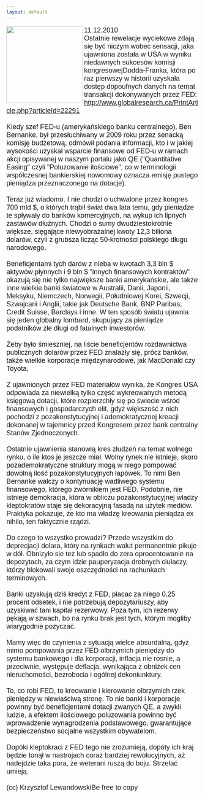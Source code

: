```yaml
---
layout: default
---
```

<img src="{{site.baseurl}}\articles\pictures\465.rolka.jpg" align=left width="200"><!--54--><p style="margin: 0px 0px 18px; font-size: 18px; font-family: Helvetica;">
11.12.2010<br>Ostatnie rewelacje wyciekowe zdają się być niczym wobec sensacji, jaka ujawniona została  w USA w wyniku niedawnych sukcesów komisji kongresowejDodda-Franka, która po raz pierwszy w historii uzyskała dostęp dopoufnych danych na temat transakcji dokonywanych przez FED:<br><a href="http://www.globalresearch.ca/PrintArticle.php?articleId=22291" title="" target="">http://www.globalresearch.ca/PrintArticle.php?articleId=22291</a><br><br>Kiedy szef FED-u (amerykańskiego banku centralnego), Ben Bernanke, był przesłuchiwany w 2009 roku przez senacką komisję budżetową, odmówił podania informacji, kto i w jakiej wysokości uzyskał wsparcie finansowe od FED-u w ramach akcji opisywanej w naszym portalu jako QE ("Quantitative Easing" czyli "Poluzowanie ilościowe", co w terminologii współczesnej bankierskiej nowomowy oznacza emisję pustego pieniądza przeznaczonego na dotacje). <br><br>Teraz już wiadomo. I nie chodzi o uchwalone przez kongres 700 mld $, o których trąbił świat dwa lata temu, gdy pieniądze te spływały do banków komercyjnych, na wykup ich lipnych zastawów dłużnych. Chodzi o sumy dwudziestokrotnie większe, sięgające niewyobrażalnej kwoty 12,3 biliona dolarów, czyli z grubsza licząc 50-krotności polskiego długu narodowego.<br><br>Beneficjentami tych darów z nieba w kwotach 3,3 bln $ aktywów płynnych i 9 bln $ "innych finansowych kontraktów" okazują się nie tylko największe banki amerykańskie, ale także inne wielkie banki światowe w Australii, Danii, Japonii, Meksyku, Niemczech, Norwegii, Południowej Korei, Szwecji, Szwajcarii i Anglii, takie jak Deutsche Bank, BNP Paribas, Credit Suisse, Barclays i inne. W ten sposób światu ujawnia się jeden globalny lombard, skupujący za pieniądze podatników złe długi od fatalnych inwestorów. <br><br>Żeby było śmieszniej, na liście beneficjentów rozdawnictwa publicznych dolarów przez FED znalazły się, prócz banków, także wielkie korporacje międzynarodowe, jak MacDonald czy Toyota,<br><br>Z ujawnionych przez FED materiałów wynika, że Kongres USA odpowiada za niewielką tylko część wykreowanych metodą księgową dotacji, które rozpierzchły się po świecie wśród finansowych i gospodarczych elit, gdyż większość z nich pochodzi z pozakonstytucyjnej i ademokratycznej kreacji dokonanej w tajemnicy przed Kongresem przez bank centralny Stanów Zjednoczonych.<br><br>Ostatnie ujawnienia stanowią kres złudzeń na temat wolnego rynku, o ile ktos je jeszcze miał. Wolny rynek nie istnieje, skoro pozademokratyczne struktury mogą w niego pompować dowolną ilość pozakonstytucyjnych łapówek. To nimi Ben Bernanke walczy o kontynuację wadliwego systemu finansowego, którego zwornikiem jest FED. Podobnie, nie istnieje demokracja, która w obliczu pozakonstytucyjnej władzy kleptokratów staje się dekoracyjną fasadą na użytek mediów. Praktyka pokazuje, że kto ma władzę kreowania pieniądza ex nihilo, ten faktycznie rządzi.<br><br>Do czego to wszystko prowadzi? Przede wszystkim do deprecjacji dolara, który na rynkach walut permanentnie pikuje w dół. Obnizyło sie też lub spadło do zera oprocentowanie na depozytach, za czym idzie pauperyzacja drobnych ciułaczy, którzy blokowali swoje oszczędności na rachunkach terminowych. <br><br>Banki uzyskują dziś kredyt z FED, płacac za niego 0,25 procent odsetek, i nie potrzebują depozytariuszy, aby uzyskiwać tani kapitał rezerwowy. Poza tym, ich rezerwy pękają w szwach, bo na rynku brak jest tych, którym mogliby wiarygodnie pożyczać. <br><br>Mamy więc do czynienia z sytuacją wielce absurdalną, gdyż mimo pompowania przez FED olbrzymich pieniędzy do systemu bankowego i dla korporacji, inflacja nie rosnie, a przeciwnie, występuje deflacja, wynikająca z obniżek cen nieruchomości, bezrobocia i ogólnej dekoniunktury.<br><br>To, co robi FED, to kreowanie i kierowanie olbrzymich rzek pieniędzy w niewłaściwą stronę. To nie banki i korporacje powinny być beneficjentami dotacji zwanych QE, a zwykli ludzie, a efektem ilościowego poluzowania powinno być wprowadzenie wynagrodzenia podstawowego, gwarantujące bezpieczeństwo socjalne wszystkim obywatelom.<br><br>Dopóki kleptokraci z FED tego nie zrozumieją, dopóty ich kraj będzie tonął w nastrojach coraz bardziej rewolucyjnych, aż nadejdzie taka pora, że weterani ruszą do boju. Strzelać umieją.<br><br>(cc) Krzysztof LewandowskiBe free to copy</p>
